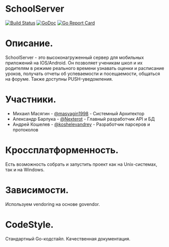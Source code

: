 # SchoolServer

[![Build Status](https://travis-ci.org/masyagin1998/SchoolServer.svg?branch=master)](https://travis-ci.org/masyagin1998/SchoolServer)
[![GoDoc](https://godoc.org/github.com/masyagin1998/SchoolServer?status.svg)](https://godoc.org/github.com/masyagin1998/SchoolServer)
[![Go Report Card](https://goreportcard.com/badge/github.com/masyagin1998/SchoolServer)](https://goreportcard.com/report/github.com/masyagin1998/SchoolServer)

# Описание.
SchoolServer - это высоконагруженный сервер для мобильных приложений на IOS/Android. Он позволяет ученикам школ и их родителям в режиме реального времени узнавать оценки и расписание уроков, получать отчеты об успеваемости и посещаемости, общаться на форуме. Также доступны PUSH-уведомления.

# Участники.
- Михаил Масягин - [@masyagin1998](https://github.com/masyagin1998) - Системный Архитектор<br>
- Александр Барлука - [@Nexterot](https://github.com/Nexterot) - Главный разработчик API и БД<br>
- Андрей Кошелев - [@koshelevandrey](https://github.com/koshelevandrey) - Разработчик парсеров и протоколов<br>

# Кроссплатформенность.
Есть возможность собрать и запустить проект как на Unix-системах, так и на Windows.

# Зависимости.
Используем vendoring на основе govendor.

# CodeStyle.
Стандартный Go-кодстайл. Качественная документация.

